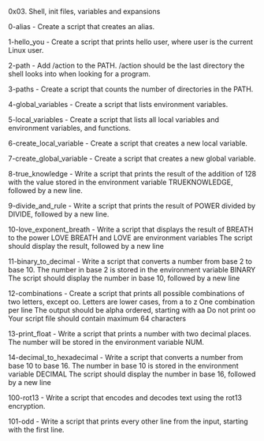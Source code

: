 0x03. Shell, init files, variables and expansions

0-alias - Create a script that creates an alias.

1-hello_you - Create a script that prints hello user, where user is the current Linux user.

2-path - Add /action to the PATH. /action should be the last directory the shell looks into when looking for a program.

3-paths - Create a script that counts the number of directories in the PATH.

4-global_variables - Create a script that lists environment variables.

5-local_variables - Create a script that lists all local variables and environment variables, and functions.

6-create_local_variable - Create a script that creates a new local variable.

7-create_global_variable - Create a script that creates a new global variable.

8-true_knowledge - Write a script that prints the result of the addition of 128 with the value stored in the environment variable TRUEKNOWLEDGE, followed by a new line.

9-divide_and_rule - Write a script that prints the result of POWER divided by DIVIDE, followed by a new line.

10-love_exponent_breath - Write a script that displays the result of BREATH to the power LOVE BREATH and LOVE are environment variables The script should display the result, followed by a new line

11-binary_to_decimal - Write a script that converts a number from base 2 to base 10. The number in base 2 is stored in the environment variable BINARY The script should display the number in base 10, followed by a new line

12-combinations - Create a script that prints all possible combinations of two letters, except oo. Letters are lower cases, from a to z One combination per line The output should be alpha ordered, starting with aa Do not print oo Your script file should contain maximum 64 characters

13-print_float - Write a script that prints a number with two decimal places. The number will be stored in the environment variable NUM.

14-decimal_to_hexadecimal - Write a script that converts a number from base 10 to base 16. The number in base 10 is stored in the environment variable DECIMAL The script should display the number in base 16, followed by a new line

100-rot13 - Write a script that encodes and decodes text using the rot13 encryption.

101-odd - Write a script that prints every other line from the input, starting with the first line.

